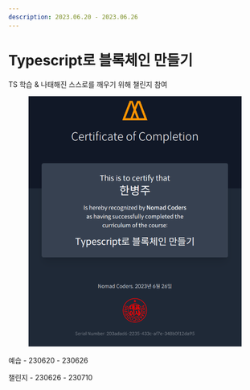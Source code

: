 ```yaml
---
description: 2023.06.20 - 2023.06.26
---
```


# Typescript로 블록체인 만들기

TS 학습 & 나태해진 스스로를 깨우기 위해 챌린지 참여

<figure><img src="../../../.gitbook/assets/image (9) (1).png" alt=""><figcaption></figcaption></figure>

예습 - 230620 - 230626

챌린지 - 230626 - 230710

